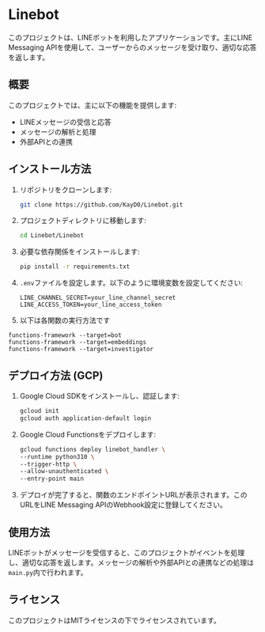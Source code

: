 # Linebot

このプロジェクトは、LINEボットを利用したアプリケーションです。主にLINE Messaging APIを使用して、ユーザーからのメッセージを受け取り、適切な応答を返します。

## 概要

このプロジェクトでは、主に以下の機能を提供します:
- LINEメッセージの受信と応答
- メッセージの解析と処理
- 外部APIとの連携

## インストール方法

1. リポジトリをクローンします:
    ```sh
    git clone https://github.com/KayD0/Linebot.git
    ```
2. プロジェクトディレクトリに移動します:
    ```sh
    cd Linebot/Linebot
    ```
3. 必要な依存関係をインストールします:
    ```sh
    pip install -r requirements.txt
    ```
4. `.env`ファイルを設定します。以下のように環境変数を設定してください:
    ```env
    LINE_CHANNEL_SECRET=your_line_channel_secret
    LINE_ACCESS_TOKEN=your_line_access_token
    ```
5. 以下は各関数の実行方法です
  ```
  functions-framework --target=bot
  functions-framework --target=embeddings
  functions-framework --target=investigator
  ```

## デプロイ方法 (GCP)

1. Google Cloud SDKをインストールし、認証します:
    ```sh
    gcloud init
    gcloud auth application-default login
    ```
2. Google Cloud Functionsをデプロイします:
    ```sh
    gcloud functions deploy linebot_handler \
    --runtime python310 \
    --trigger-http \
    --allow-unauthenticated \
    --entry-point main
    ```
3. デプロイが完了すると、関数のエンドポイントURLが表示されます。このURLをLINE Messaging APIのWebhook設定に登録してください。

## 使用方法

LINEボットがメッセージを受信すると、このプロジェクトがイベントを処理し、適切な応答を返します。メッセージの解析や外部APIとの連携などの処理は`main.py`内で行われます。

## ライセンス

このプロジェクトはMITライセンスの下でライセンスされています。
